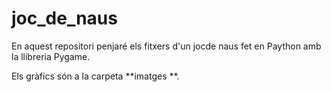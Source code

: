 # joc_de_naus

En aquest repositori penjaré els fitxers d'un jocde naus fet en Paython amb la llibreria Pygame.

Els gràfics són a la carpeta **imatges **.


